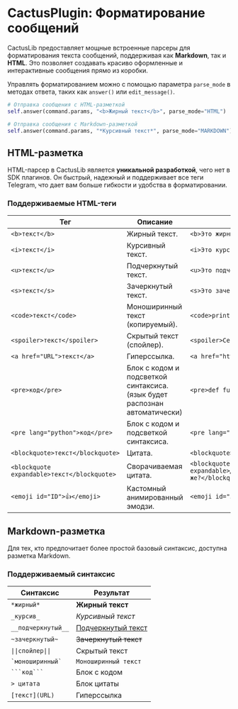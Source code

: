 # CactusPlugin: Форматирование сообщений

CactusLib предоставляет мощные встроенные парсеры для форматирования текста сообщений, поддерживая как **Markdown**, так и **HTML**. Это позволяет создавать красиво оформленные и интерактивные сообщения прямо из коробки.

Управлять форматированием можно с помощью параметра `parse_mode` в методах ответа, таких как `answer()` или `edit_message()`.

```python
# Отправка сообщения с HTML-разметкой
self.answer(command.params, "<b>Жирный текст</b>", parse_mode="HTML")

# Отправка сообщения с Markdown-разметкой
self.answer(command.params, "*Курсивный текст*", parse_mode="MARKDOWN")
```

## HTML-разметкa

HTML-парсер в CactusLib является **уникальной разработкой**, чего нет в SDK плагинов. Он быстрый, надежный и поддерживает все теги Telegram, что дает вам больше гибкости и удобства в форматировании.

### Поддерживаемые HTML-теги

| Тег | Описание | Пример |
| --- | --- | --- |
| `<b>текст</b>` | Жирный текст. | `<b>Это жирный текст</b>` |
| `<i>текст</i>` | Курсивный текст. | `<i>Это курсив</i>` |
| `<u>текст</u>` | Подчеркнутый текст. | `<u>Это подчеркнутый текст</u>` |
| `<s>текст</s>` | Зачеркнутый текст. | `<s>Это зачеркнутый текст</s>` |
| `<code>текст</code>` | Моноширинный текст (копируемый). | `<code>print('Hello')</code>` |
| `<spoiler>текст</spoiler>`| Скрытый текст (спойлер). | `<spoiler>Секретная информация</spoiler>`|
| `<a href="URL">текст</a>`| Гиперссылка. | `<a href="https://t.me/CactusPlugins">Канал</a>` |
| `<pre>код</pre>` | Блок с кодом и подсветкой синтаксиса. (язык будет распознан автоматически) | `<pre>def func():\n    return 1</pre>` |
| `<pre lang="python">код</pre>`| Блок с кодом и подсветкой синтаксиса. | `<pre lang="python">import os</pre>`|
| `<blockquote>текст</blockquote>` | Цитата. | `<blockquote>Это цитата</blockquote>` |
| `<blockquote expandable>текст</blockquote>` | Сворачиваемая цитата. | `<blockquote expandable>Длинная...\nсворачиваемая\nцитата\nКруто же?</blockquote>` |
| `<emoji id="ID">👍</emoji>`| Кастомный анимированный эмодзи. | `<emoji id="5368324170671202286">👍</emoji>`|

## Markdown-разметка

Для тех, кто предпочитает более простой базовый синтаксис, доступна разметка Markdown.

### Поддерживаемый синтаксис

| Синтаксис | Результат |
| --- | --- |
| `*жирный*` | **Жирный текст** |
| `_курсив_` | *Курсивный текст* |
| `__подчеркнутый__` | <u>Подчеркнутый текст</u> |
| `~зачеркнутый~` | <s>Зачеркнутый текст</s> |
| `\|\|спойлер\|\|` | <spoiler>Скрытый текст<spoiler> |
| `` `моноширинный` `` | `Моноширинный текст` |
| ` ```код``` ` | Блок с кодом |
| `> цитата` | Блок цитаты |
| `[текст](URL)` | Гиперссылка |